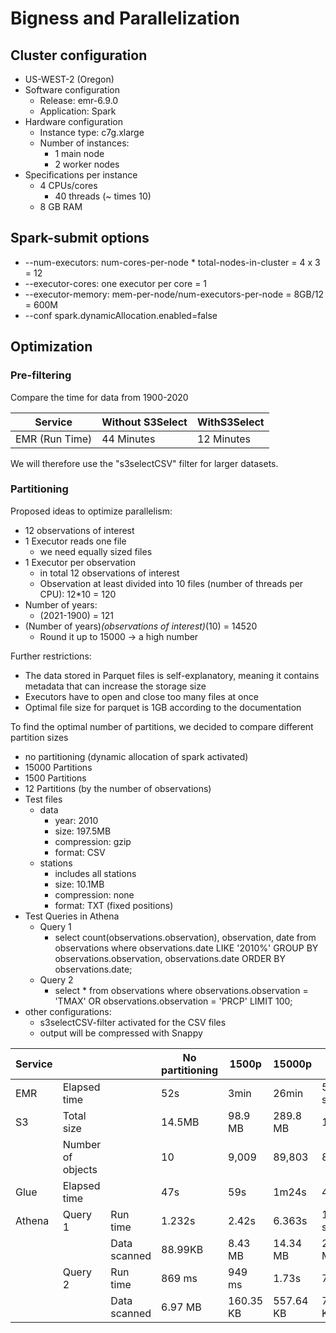 # Bigness and Parallelization

## Cluster configuration
* US-WEST-2 (Oregon)
* Software configuration
  * Release: emr-6.9.0
  * Application: Spark
* Hardware configuration
  * Instance type: c7g.xlarge
  * Number of instances:
    * 1 main node
    * 2 worker nodes
* Specifications per instance
  * 4 CPUs/cores
    * 40 threads (~ times 10)
  * 8 GB RAM


## Spark-submit options
* --num-executors: num-cores-per-node * total-nodes-in-cluster = 4 x 3 = 12
* --executor-cores: one executor per core = 1
* --executor-memory: mem-per-node/num-executors-per-node = 8GB/12 = 600M
* --conf spark.dynamicAllocation.enabled=false

## Optimization
### Pre-filtering
Compare the time for data from 1900-2020

|   Service      | Without S3Select |     WithS3Select  |
|----------------|------------------|-------------------|
| EMR (Run Time) |    44 Minutes    |     12 Minutes    |

We will therefore use the "s3selectCSV" filter for larger datasets.

### Partitioning
Proposed ideas to optimize parallelism:
* 12 observations of interest
* 1 Executor reads one file
  * we need equally sized files
* 1 Executor per observation
  * in total 12 observations of interest
  * Observation at least divided into 10 files (number of threads per CPU): 12*10 = 120
* Number of years: 
  * (2021-1900) = 121
* (Number of years)*(observations of interest)*(10) = 14520
  * Round it up to 15000 -> a high number

Further restrictions:
* The data stored in Parquet files is self-explanatory, meaning it contains metadata that can increase the storage size
* Executors have to open and close too many files at once
* Optimal file size for parquet is 1GB according to the documentation

To find the optimal number of partitions, we decided to compare different partition sizes
  * no partitioning (dynamic allocation of spark activated)
  * 15000 Partitions
  * 1500 Partitions
  * 12 Partitions (by the number of observations)
* Test files
  * data
    * year: 2010
    * size: 197.5MB
    * compression: gzip
    * format: CSV
  * stations
    * includes all stations
    * size: 10.1MB
    * compression: none
    * format: TXT (fixed positions)
* Test Queries in Athena
  * Query 1 
    * select count(observations.observation), observation, date from observations where observations.date LIKE '2010%' GROUP BY observations.observation, observations.date ORDER BY observations.date;
  * Query 2
    * select * from observations where observations.observation = 'TMAX' OR observations.observation = 'PRCP' LIMIT 100;
* other configurations:
  * s3selectCSV-filter activated for the CSV files
  * output will be compressed with Snappy


| Service |                   |              | No partitioning | 1500p     | 15000p    | 12p        |
|---------|-------------------|--------------|-----------------|-----------|-----------|------------|
| EMR     | Elapsed time      |              | 52s             | 3min      | 26min     | 54 seconds |
| S3      | Total size        |              | 14.5MB          | 98.9 MB   | 289.8 MB  | 19.7MB     |
|         | Number of objects |              | 10              | 9,009     | 89,803    | 81         |
| Glue    | Elapsed time      |              | 47s             | 59s       | 1m24s     | 48s        |
| Athena  | Query 1           | Run time     | 1.232s          | 2.42s     | 6.363s    | 1.159 sec  |
|         |                   | Data scanned | 88.99KB         | 8.43 MB   | 14.34 MB  | 2.19 MB    |
|         | Query 2           | Run time     | 869 ms          | 949 ms    | 1.73s     | 749 ms     |
|         |                   | Data scanned | 6.97 MB         | 160.35 KB | 557.64 KB | 776.29 KB  |

